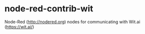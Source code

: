 node-red-contrib-wit
====================

Node-Red (http://nodered.org) nodes for communicating with Wit.ai (https://wit.ai/)
